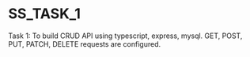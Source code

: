 # SS_TASK_1
Task 1: To build CRUD API using typescript, express, mysql.
GET, POST, PUT, PATCH, DELETE requests are configured.
